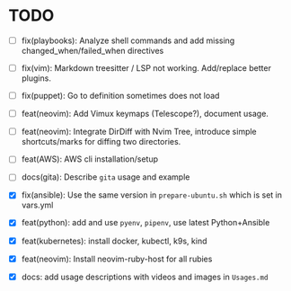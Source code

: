 # TODO

- [ ] fix(playbooks): Analyze shell commands and add missing changed_when/failed_when directives 
- [ ] fix(vim): Markdown treesitter / LSP not working. Add/replace better plugins.
- [ ] fix(puppet): Go to definition sometimes does not load
- [ ] feat(neovim): Add Vimux keymaps (Telescope?), document usage.
- [ ] feat(neovim): Integrate DirDiff with Nvim Tree, introduce simple shortcuts/marks for diffing two directories.
- [ ] feat(AWS): AWS cli installation/setup
- [ ] docs(gita): Describe `gita` usage and example
- [x] fix(ansible): Use the same version in `prepare-ubuntu.sh` which is set in vars.yml
- [x] feat(python): add and use `pyenv`, `pipenv`, use latest Python+Ansible
- [x] feat(kubernetes): install docker, kubectl, k9s, kind
- [x] feat(neovim): Install neovim-ruby-host for all rubies
- [x] docs: add usage descriptions with videos and images in `Usages.md`

